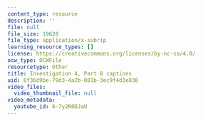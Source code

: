 ```yaml
---
content_type: resource
description: ''
file: null
file_size: 19628
file_type: application/x-subrip
learning_resource_types: []
license: https://creativecommons.org/licenses/by-nc-sa/4.0/
ocw_type: OCWFile
resourcetype: Other
title: Investigation 4, Part 8 captions
uid: 8f36d9be-79d3-4a2b-881b-3ec9f4d3e838
video_files:
  video_thumbnail_file: null
video_metadata:
  youtube_id: 6-7y2R0DJaU
---
```

